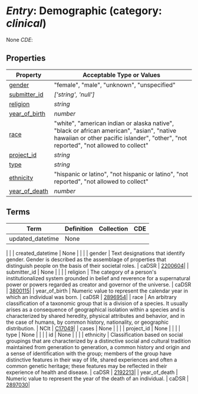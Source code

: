 
# _Entry_: Demographic (category: _clinical_) #


None
_CDE_: 

## Properties ##
| Property | Acceptable Type or Values |
| --- | --- |
| [gender](#prop) | "female", "male", "unknown", "unspecified" |
| [submitter_id](#submitter_id) | _['string', 'null']_ |
| [religion](#religion) | _string_ |
| [year_of_birth](#year_of_birth) | _number_ |
| [race](#prop) | "white", "american indian or alaska native", "black or african american", "asian", "native hawaiian or other pacific islander", "other", "not reported", "not allowed to collect" |
| [project_id](#project_id) | _string_ |
| [type](#type) | _string_ |
| [ethnicity](#prop) | "hispanic or latino", "not hispanic or latino", "not reported", "not allowed to collect" |
| [year_of_death](#year_of_death) | _number_ |

## Terms ##
| Term | Definition | Collection | CDE |
| --- | --- | --- | --- |
|<a name="#updated_datetime"></a> updated_datetime | None |
 |
 []()|
|<a name="#created_datetime"></a> created_datetime | None |
 |
 []()|
|<a name="#gender"></a> gender | Text designations that identify gender. Gender is described as the assemblage of properties that distinguish people on the basis of their societal roles. |
caDSR |
 [2200604](https://cdebrowser.nci.nih.gov/CDEBrowser/search?elementDetails=9&FirstTimer=0&PageId=ElementDetailsGroup&publicId=2200604&version=3.0)|
|<a name="#submitter_id"></a> submitter_id | None |
 |
 []()|
|<a name="#religion"></a> religion | The category of a person's institutionalized system grounded in belief and reverence for a supernatural power or powers regarded as creator and governor of the universe. |
caDSR |
 [3800115](https://cdebrowser.nci.nih.gov/CDEBrowser/search?elementDetails=9&FirstTimer=0&PageId=ElementDetailsGroup&publicId=3800115&version=1.0)|
|<a name="#year_of_birth"></a> year_of_birth | Numeric value to represent the calendar year in which an individual was born. |
caDSR |
 [2896954](https://cdebrowser.nci.nih.gov/CDEBrowser/search?elementDetails=9&FirstTimer=0&PageId=ElementDetailsGroup&publicId=2896954&version=1.0)|
|<a name="#race"></a> race |  An arbitrary classification of a taxonomic group that is a division of a species. It usually arises as a consequence of geographical isolation within a species and is characterized by shared heredity, physical attributes and behavior, and in the case of humans, by common history, nationality, or geographic distribution. |
NCIt |
 [C17049](https://ncit.nci.nih.gov/ncitbrowser/pages/concept_details.jsf?dictionary=NCI%20Thesaurus&code=C17049)|
|<a name="#cases"></a> cases | None |
 |
 []()|
|<a name="#project_id"></a> project_id | None |
 |
 []()|
|<a name="#type"></a> type | None |
 |
 []()|
|<a name="#id"></a> id | None |
 |
 []()|
|<a name="#ethnicity"></a> ethnicity | Classification based on social groupings that are characterized by a distinctive social and cultural tradition maintained from generation to generation, a common history and origin and a sense of identification with the group; members of the group have distinctive features in their way of life, shared experiences and often a common genetic heritage; these features may be reflected in their experience of health and disease.  |
caDSR |
 [2192213](https://cdebrowser.nci.nih.gov/CDEBrowser/search?elementDetails=9&FirstTimer=0&PageId=ElementDetailsGroup&publicId=2192213&version=1.1)|
|<a name="#year_of_death"></a> year_of_death | Numeric value to represent the year of the death of an individual. |
caDSR |
 [2897030](https://cdebrowser.nci.nih.gov/CDEBrowser/search?elementDetails=9&FirstTimer=0&PageId=ElementDetailsGroup&publicId=2897030&version=1.0)|

